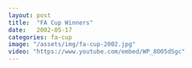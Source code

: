 ```yaml
---
layout: post
title:  "FA Cup Winners"
date:   2002-05-17
categories: fa-cup
image: "/assets/img/fa-cup-2002.jpg"
video: "https://www.youtube.com/embed/WP_8O05dSgc"
---
```

